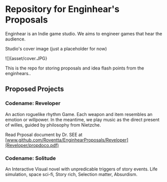 # Repository for Enginhear's Proposals

Enginhear is an Indie game studio. We aims to engineer games that hear the audience.

Studio's cover image (just a placeholder for now)

![]{asset/cover.JPG}

This is the repo for storing proposals and idea flash points from the enginhears..

## Proposed Projects

### Codename: Reveloper

An action roguelike rhythm Game. Each weapon and item resembles an emotion or willpower. In the meantime, we play music as the direct present of willes, guided by philosophy from Nietzche.

Read Prposal document by Dr. SEE at [www.github.com/Roventta/EnginhearProposals/Reveloper](Reveloper/propdoco.pdf)

### Codename: Solitude

An Interactive Visual novel with unpredicable triggers of story events. Life simulation, space sci-fi, Story rich, Selection matter, Absurdism. 
